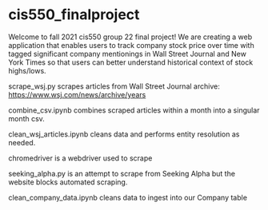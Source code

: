 # cis550_finalproject

Welcome to fall 2021 cis550 group 22 final project! We are creating a web application that enables users to track company stock price over time with tagged significant company mentionings in Wall Street Journal and New York Times so that users can better understand historical context of stock highs/lows.

scrape_wsj.py scrapes articles from Wall Street Journal archive: https://www.wsj.com/news/archive/years

combine_csv.ipynb combines scraped articles within a month into a singular month csv.

clean_wsj_articles.ipynb cleans data and performs entity resolution as needed.

chromedriver is a webdriver used to scrape

seeking_alpha.py is an attempt to scrape from Seeking Alpha but the website blocks automated scraping.

clean_company_data.ipynb cleans data to ingest into our Company table
